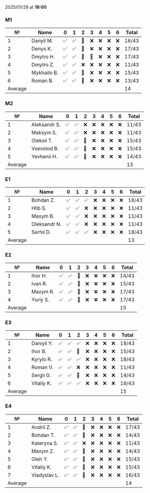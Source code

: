 2025/01/29 at **18:00**
### M1
|№|Name|0|1|2|3|4|5|6|Total|
|-----|-----|-----|-----|-----|-----|-----|-----|-----|-----|
|1|Danyil M.|✅|✅|🔄|❌|❌|❌|❌|16/43|
|2|Denys K.|✅|✅|🔄|❌|❌|❌|❌|17/43|
|3|Dmytro H.|✅|✅|🔄|🔄|❌|❌|❌|17/43|
|4|Dmytro Z.|✅|✅|❌|❌|❌|❌|❌|11/43|
|5|Mykhailo B.|✅|✅|🔄|❌|❌|❌|❌|15/43|
|6|Roman B.|✅|✅|🔄|❌|❌|❌|❌|13/43|
|Average|||||||||14|
### M2
|№|Name|0|1|2|3|4|5|6|Total|
|-----|-----|-----|-----|-----|-----|-----|-----|-----|-----|
|1|Aleksandr S.|✅|✅|❌|❌|❌|❌|❌|11/43|
|2|Maksym S.|✅|✅|❌|❌|❌|❌|❌|11/43|
|3|Oleksii T.|✅|✅|🔄|❌|❌|❌|❌|15/43|
|4|Vsevolod B.|✅|✅|🔄|❌|❌|❌|❌|15/43|
|5|Yevhenii H.|✅|✅|🔄|❌|❌|❌|❌|14/43|
|Average|||||||||13|
### E1
|№|Name|0|1|2|3|4|5|6|Total|
|-----|-----|-----|-----|-----|-----|-----|-----|-----|-----|
|1|Bohdan Z.|✅|✅|✅|❌|❌|❌|❌|18/43|
|2|Hlib S.|✅|✅|❌|❌|❌|❌|❌|11/43|
|3|Maxym B.|✅|✅|❌|❌|❌|❌|❌|11/43|
|4|Oleksandr N.|✅|✅|❌|❌|❌|❌|❌|11/43|
|5|Serhii D.|✅|✅|✅|❌|❌|❌|❌|18/43|
|Average|||||||||13|
### E2
|№|Name|0|1|2|3|4|5|6|Total|
|-----|-----|-----|-----|-----|-----|-----|-----|-----|-----|
|1|Ihor H.|✅|✅|🔄|❌|❌|❌|❌|14/43|
|2|Ivan R.|✅|✅|🔄|❌|❌|❌|❌|15/43|
|3|Maxym R.|✅|✅|🔄|❌|❌|❌|❌|17/43|
|4|Yuriy S.|✅|✅|🔄|❌|❌|❌|❌|17/43|
|Average|||||||||15|
### E3
|№|Name|0|1|2|3|4|5|6|Total|
|-----|-----|-----|-----|-----|-----|-----|-----|-----|-----|
|1|Daniyil Y.|✅|✅|✅|❌|❌|❌|❌|18/43|
|2|Ihor B.|✅|✅|🔄|❌|❌|❌|❌|15/43|
|3|Kyrylo R.|✅|✅|✅|❌|❌|❌|❌|18/43|
|4|Roman V.|✅|✅|❌|❌|❌|❌|❌|11/43|
|5|Sergii G.|✅|✅|🔄|❌|❌|❌|❌|14/43|
|6|Vitaliy K.|✅|✅|✅|❌|❌|❌|❌|18/43|
|Average|||||||||15|
### E4
|№|Name|0|1|2|3|4|5|6|Total|
|-----|-----|-----|-----|-----|-----|-----|-----|-----|-----|
|1|Andrii Z.|✅|✅|🔄|❌|❌|❌|❌|17/43|
|2|Bohdan T.|✅|✅|🔄|❌|❌|❌|❌|14/43|
|3|Kateryna S.|✅|✅|❌|❌|❌|❌|❌|11/43|
|4|Maxym Z.|✅|✅|🔄|❌|❌|❌|❌|14/43|
|5|Oleh Y.|✅|✅|🔄|❌|❌|❌|❌|15/43|
|6|Vitaliy K.|✅|✅|🔄|❌|❌|❌|❌|15/43|
|7|Vladyslav L.|✅|✅|🔄|❌|❌|❌|❌|16/43|
|Average|||||||||14|
